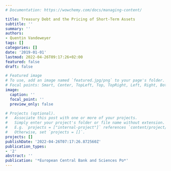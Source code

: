 ```yaml
---
# Documentation: https://wowchemy.com/docs/managing-content/

title: Treasury Debt and the Pricing of Short-Term Assets
subtitle: ''
summary: ''
authors:
- Quentin Vandeweyer
tags: []
categories: []
date: '2019-01-01'
lastmod: 2022-04-26T09:17:26+02:00
featured: false
draft: false

# Featured image
# To use, add an image named `featured.jpg/png` to your page's folder.
# Focal points: Smart, Center, TopLeft, Top, TopRight, Left, Right, BottomLeft, Bottom, BottomRight.
image:
  caption: ''
  focal_point: ''
  preview_only: false

# Projects (optional).
#   Associate this post with one or more of your projects.
#   Simply enter your project's folder or file name without extension.
#   E.g. `projects = ["internal-project"]` references `content/project/deep-learning/index.md`.
#   Otherwise, set `projects = []`.
projects: []
publishDate: '2022-04-26T07:17:26.872560Z'
publication_types:
- '2'
abstract: ''
publication: '*European Central Bank and Sciences Po*'
---
```


